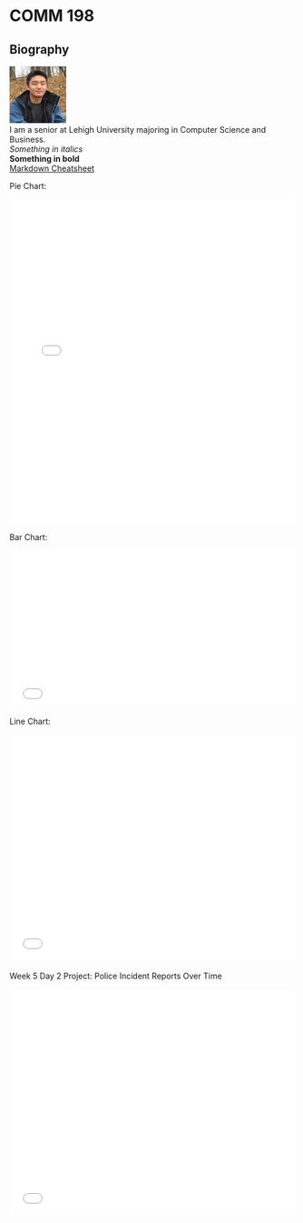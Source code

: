 # COMM 198  

## Biography
![profpic](f1.png)  
I am a senior at Lehigh University majoring in Computer Science and Business.  
*Something in italics*  
**Something in bold**  
[Markdown Cheatsheet](https://www.markdownguide.org/cheat-sheet/)  

Pie Chart:

<iframe title="Chart: Lehigh Enrollment 2017" aria-describedby="This pie chart shows the undergraduate enrollment in the colleges and programs at Lehigh University in 2017. College of Arts &amp; Sciences has the largest enrollment, with a total of 1665 students." id="datawrapper-chart-MApsa" src="//datawrapper.dwcdn.net/MApsa/1/" scrolling="no" frameborder="0" style="width: 0; min-width: 100% !important;" height="570"></iframe><script type="text/javascript">!function(){"use strict";window.addEventListener("message",function(a){if(void 0!==a.data["datawrapper-height"])for(var t in a.data["datawrapper-height"]){var e=document.getElementById("datawrapper-chart-"+t);e&&(e.style.height=a.data["datawrapper-height"][t]+"px")}})}();</script>

Bar Chart:

<iframe title="Chart: Lehigh Enrollment Bar Chart 2017" aria-describedby="This bar chart shows the undergraduate enrollment in the colleges and programs at Lehigh University in 2017. College of Arts &amp; Sciences has the largest enrollment, with a total of 1665 students." id="datawrapper-chart-Ac0nw" src="//datawrapper.dwcdn.net/Ac0nw/3/" scrolling="no" frameborder="0" style="width: 0; min-width: 100% !important;" height="276"></iframe><script type="text/javascript">!function(){"use strict";window.addEventListener("message",function(a){if(void 0!==a.data["datawrapper-height"])for(var t in a.data["datawrapper-height"]){var e=document.getElementById("datawrapper-chart-"+t);e&&(e.style.height=a.data["datawrapper-height"][t]+"px")}})}();</script>

Line Chart:

<iframe title="Chart: Lehigh College Enrollment" aria-describedby="Percentage of enrollment in each of Lehigh's three colleges." id="datawrapper-chart-2BbOb" src="//datawrapper.dwcdn.net/2BbOb/1/" scrolling="no" frameborder="0" style="width: 0; min-width: 100% !important;" height="400"></iframe><script type="text/javascript">!function(){"use strict";window.addEventListener("message",function(a){if(void 0!==a.data["datawrapper-height"])for(var t in a.data["datawrapper-height"]){var e=document.getElementById("datawrapper-chart-"+t);e&&(e.style.height=a.data["datawrapper-height"][t]+"px")}})}();</script>

Week 5 Day 2 Project:
Police Incident Reports Over Time
<iframe title="Chart: SFPD Incident Reports" aria-describedby="" id="datawrapper-chart-xdnki" src="//datawrapper.dwcdn.net/xdnki/1/" scrolling="no" frameborder="0" style="width: 0; min-width: 100% !important;" height="400"></iframe><script type="text/javascript">!function(){"use strict";window.addEventListener("message",function(a){if(void 0!==a.data["datawrapper-height"])for(var t in a.data["datawrapper-height"]){var e=document.getElementById("datawrapper-chart-"+t);e&&(e.style.height=a.data["datawrapper-height"][t]+"px")}})}();</script>
